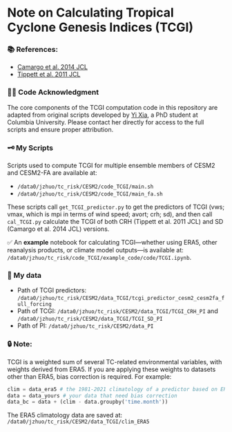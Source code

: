# Note on Calculating Tropical Cyclone Genesis Indices (TCGI)

### 📚 References: 
- [Camargo et al. 2014 JCL](https://journals.ametsoc.org/view/journals/clim/27/24/jcli-d-13-00505.1.xml)
- [Tippett et al. 2011 JCL](https://journals.ametsoc.org/view/journals/clim/24/9/2010jcli3811.1.xml)

### 👩‍🏫‍ Code Acknowledgment
The core components of the TCGI computation code in this repository are adapted from original scripts developed by [Yi Xia](mailto:yx2820@columbia.edu), a PhD student at Columbia University. Please contact her directly for access to the full scripts and ensure proper attribution.

### 🗝 My Scripts
Scripts used to compute TCGI for multiple ensemble members of CESM2 and CESM2-FA are available at:

- `/data0/jzhuo/tc_risk/CESM2/code_TCGI/main.sh`
- `/data0/jzhuo/tc_risk/CESM2/code_TCGI/main_fa.sh`

These scripts call `get_TCGI_predictor.py` to get the predictors of TCGI (vws; vmax, which is mpi in terms of wind speed; avort; crh; sd), and then call `cal_TCGI.py` calculate the TCGI of both CRH (Tippett et al. 2011 JCL) and SD (Camargo et al. 2014 JCL) versions.

✅ An **example** notebook for calculating TCGI—whether using ERA5, other reanalysis products, or climate model outputs—is available at: `/data0/jzhuo/tc_risk/code_TCGI/example_code/code/TCGI.ipynb`. 

### 📂 My data
- Path of TCGI predictors: `/data0/jzhuo/tc_risk/CESM2/data_TCGI/tcgi_predictor_cesm2_cesm2fa_full_forcing`
- Path of TCGI: `/data0/jzhuo/tc_risk/CESM2/data_TCGI/TCGI_CRH_PI` and `/data0/jzhuo/tc_risk/CESM2/data_TCGI/TCGI_SD_PI`
- Path of PI: `/data0/jzhuo/tc_risk/CESM2/data_PI`

### 🔒 Note:
TCGI is a weighted sum of several TC-related environmental variables, with weights derived from ERA5.
If you are applying these weights to datasets other than ERA5, bias correction is required. For example:

```python
clim = data_era5 # the 1981-2021 climatology of a predictor based on ERA5 
data = data_yours # your data that need bias correction
data_bc = data + (clim - data.groupby('time.month'))
```
The ERA5 climatology data are saved at: ```/data0/jzhuo/tc_risk/CESM2/data_TCGI/clim_ERA5```

